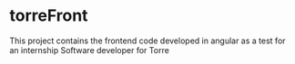 # torreFront
This project contains the frontend code developed in angular as a test for an internship Software developer for Torre
